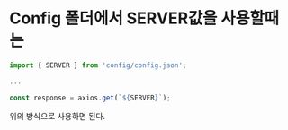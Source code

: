 # Config 폴더에서 SERVER값을 사용할때는

```javascript
import { SERVER } from 'config/config.json';

...

const response = axios.get(`${SERVER}`);
```

위의 방식으로 사용하면 된다.
